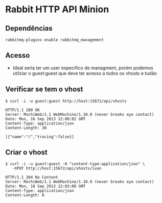 # Rabbit HTTP API Minion

## Dependências

```
rabbitmq-plugins enable rabbitmq_management
```

## Acesso

 - Ideal seria ter um user específico de managment, porém podemos utilziar o
 guest:guest que deve ter acesso a todos os vhosts e tudão

## Verificar se tem o vhost

```
$ curl -i -u guest:guest http://host:15672/api/vhosts
```

```
HTTP/1.1 200 OK
Server: MochiWeb/1.1 WebMachine/1.10.0 (never breaks eye contact)
Date: Mon, 16 Sep 2013 12:00:02 GMT
Content-Type: application/json
Content-Length: 30

[{"name":"/","tracing":false}]
```

## Criar o vhost

```
$ curl -i -u guest:guest -H "content-type:application/json" \
   -XPUT http://host:15672/api/vhosts/ivan
```

```
HTTP/1.1 204 No Content
Server: MochiWeb/1.1 WebMachine/1.10.0 (never breaks eye contact)
Date: Mon, 16 Sep 2013 12:03:00 GMT
Content-Type: application/json
Content-Length: 0
```
